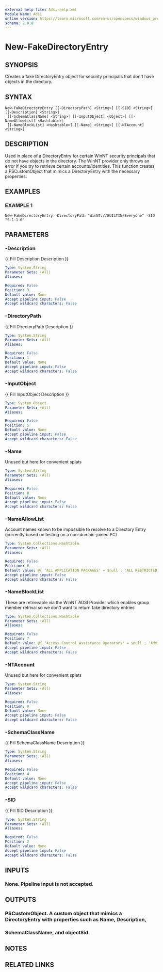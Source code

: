 ```yaml
---
external help file: Adsi-help.xml
Module Name: Adsi
online version: https://learn.microsoft.com/en-us/openspecs/windows_protocols/ms-dtyp/11e1608c-6169-4fbc-9c33-373fc9b224f4#Appendix_A_34
schema: 2.0.0
---
```


# New-FakeDirectoryEntry

## SYNOPSIS
Creates a fake DirectoryEntry object for security principals that don't have objects in the directory.

## SYNTAX

```
New-FakeDirectoryEntry [[-DirectoryPath] <String>] [[-SID] <String>] [[-Description] <String>]
 [[-SchemaClassName] <String>] [[-InputObject] <Object>] [[-NameAllowList] <Hashtable>]
 [[-NameBlockList] <Hashtable>] [[-Name] <String>] [[-NTAccount] <String>]
```

## DESCRIPTION
Used in place of a DirectoryEntry for certain WinNT security principals that do not have objects in the directory.
The WinNT provider only throws an error if you try to retrieve certain accounts/identities.
This function creates a PSCustomObject that mimics a DirectoryEntry with the necessary properties.

## EXAMPLES

### EXAMPLE 1
```
New-FakeDirectoryEntry -DirectoryPath "WinNT://BUILTIN/Everyone" -SID "S-1-1-0"
```

## PARAMETERS

### -Description
{{ Fill Description Description }}

```yaml
Type: System.String
Parameter Sets: (All)
Aliases:

Required: False
Position: 3
Default value: None
Accept pipeline input: False
Accept wildcard characters: False
```

### -DirectoryPath
{{ Fill DirectoryPath Description }}

```yaml
Type: System.String
Parameter Sets: (All)
Aliases:

Required: False
Position: 1
Default value: None
Accept pipeline input: False
Accept wildcard characters: False
```

### -InputObject
{{ Fill InputObject Description }}

```yaml
Type: System.Object
Parameter Sets: (All)
Aliases:

Required: False
Position: 5
Default value: None
Accept pipeline input: False
Accept wildcard characters: False
```

### -Name
Unused but here for convenient splats

```yaml
Type: System.String
Parameter Sets: (All)
Aliases:

Required: False
Position: 8
Default value: None
Accept pipeline input: False
Accept wildcard characters: False
```

### -NameAllowList
Account names known to be impossible to resolve to a Directory Entry (currently based on testing on a non-domain-joined PC)

```yaml
Type: System.Collections.Hashtable
Parameter Sets: (All)
Aliases:

Required: False
Position: 6
Default value: @{ 'ALL APPLICATION PACKAGES' = $null ; 'ALL RESTRICTED APPLICATION PACKAGES' = $null ; 'ANONYMOUS LOGON' = $null ; 'Authenticated Users' = $null ; 'BATCH' = $null ; 'BUILTIN' = $null ; 'CREATOR GROUP' = $null ; 'CREATOR GROUP SERVER' = $null ; 'CREATOR OWNER' = $null ; 'CREATOR OWNER SERVER' = $null ; 'DIALUP' = $null ; 'ENTERPRISE DOMAIN CONTROLLERS' = $null ; 'Everyone' = $null ; 'INTERACTIVE' = $null ; 'internetExplorer' = $null ; 'IUSR' = $null ; 'LOCAL' = $null ; 'LOCAL SERVICE' = $null ; 'NETWORK' = $null ; 'NETWORK SERVICE' = $null ; 'OWNER RIGHTS' = $null ; 'PROXY' = $null ; 'RDS Endpoint Servers' = $null ; 'RDS Management Servers' = $null ; 'RDS Remote Access Servers' = $null ; 'REMOTE INTERACTIVE LOGON' = $null ; 'RESTRICTED' = $null ; 'SELF' = $null ; 'SERVICE' = $null ; 'SYSTEM' = $null ; 'TERMINAL SERVER USER' = $null }
Accept pipeline input: False
Accept wildcard characters: False
```

### -NameBlockList
These are retrievable via the WinNT ADSI Provider which enables group member retrival so we don't want to return fake directory entries

```yaml
Type: System.Collections.Hashtable
Parameter Sets: (All)
Aliases:

Required: False
Position: 7
Default value: @{ 'Access Control Assistance Operators' = $null ; 'Administrators' = $null ; 'Backup Operators' = $null ; 'Cryptographic Operators' = $null ; 'DefaultAccount' = $null ; 'Distributed COM Users' = $null ; 'Event Log Readers' = $null ; 'Guests' = $null ; 'Hyper-V Administrators' = $null ; 'IIS_IUSRS' = $null ; 'Network Configuration Operators' = $null ; 'Performance Log Users' = $null ; 'Performance Monitor Users' = $null ; 'Power Users' = $null ; 'Remote Desktop Users' = $null ; 'Remote Management Users' = $null ; 'Replicator' = $null ; 'System Managed Accounts Group' = $null ; 'Users' = $null ; 'WinRMRemoteWMIUsers__' = $null }
Accept pipeline input: False
Accept wildcard characters: False
```

### -NTAccount
Unused but here for convenient splats

```yaml
Type: System.String
Parameter Sets: (All)
Aliases:

Required: False
Position: 9
Default value: None
Accept pipeline input: False
Accept wildcard characters: False
```

### -SchemaClassName
{{ Fill SchemaClassName Description }}

```yaml
Type: System.String
Parameter Sets: (All)
Aliases:

Required: False
Position: 4
Default value: None
Accept pipeline input: False
Accept wildcard characters: False
```

### -SID
{{ Fill SID Description }}

```yaml
Type: System.String
Parameter Sets: (All)
Aliases:

Required: False
Position: 2
Default value: None
Accept pipeline input: False
Accept wildcard characters: False
```

## INPUTS

### None. Pipeline input is not accepted.
## OUTPUTS

### PSCustomObject. A custom object that mimics a DirectoryEntry with properties such as Name, Description,
### SchemaClassName, and objectSid.
## NOTES

## RELATED LINKS

